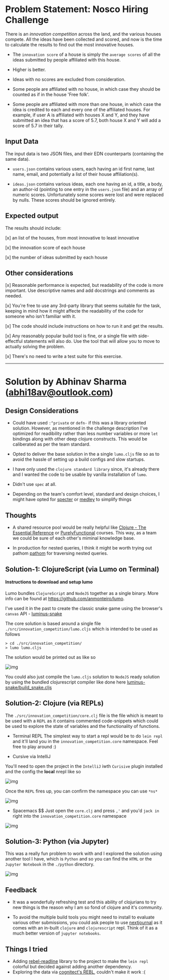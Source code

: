 # Problem Statement: Nosco Hiring Challenge

There is an *innovation competition* across the land, and the various
houses compete. All the ideas have been collected and scored, and now is the time
to calculate the results to find out the most innovative houses.

- The `innovation score` of a house is simply the `average scores` of all the ideas
submitted by people affiliated with this house. 

- Higher is better. 

- Ideas with no scores are excluded from consideration.

- Some people are affiliated with no house, in which case they should be counted as if in the house 'Free folk'.

- Some people are affiliated with more than one house, in which case the idea is credited to each and every one of the affiliated houses. For example, if user A is affiliated with houses X and Y, and they have submitted an idea that has a score of 5.7, both house X and Y will add a score of 5.7 in their tally.

## Input Data

The input data is two JSON files, and their EDN counterparts (containing the same data).

- `users.json` contains various users, each having an id first name, last name, email, and potentially a list of their house affiliation(s).

- `ideas.json` contains various ideas, each one having an id, a title, a body, an author-id (pointing to one entry in the `users.json` file) and an array of numeric scores. Unfortunately some scores were lost and were replaced by nulls. These scores should be ignored entirely.

## Expected output

The results should include:

[x] an list of the houses, from most innovative to least innovative

[x] the innovation score of each house

[x] the number of ideas submitted by each house

## Other considerations

[x] Reasonable performance is expected, but readability of the code is more
important. Use descriptive names and add docstrings and comments as needed.

[x] You're free to use any 3rd-party library that seems suitable for the
task, keeping in mind how it might affecte the readability of the code for someone
who isn't familiar with it.

[x] The code should include instructions on how to run it and get the results.

[x] Any reasonably popular build tool is fine, or a single file with
side-effectful statements will also do. Use the tool that will allow
you to move to actually solving the problem.

[x] There's no need to write a test suite for this exercise.

--------

# Solution by Abhinav Sharma (abhi18av@outlook.com)

## Design Considerations

- Could have used `:^private` or `defn-` if this was a library oriented solution. However, as mentioned in the challenge description I've optimized for readibility rather than less number variables or more `let` bindings along with other deep clojure constructs. This would be caliberated as per the team standard.

- Opted to deliver the base solution in the a single `lumo.cljs` file so as to avoid the hassle of setting up a build configs and slow startups.

- I have only used the `clojure standard library` since, it's already there and I wanted the code to be usable by vanilla installation of `lumo`. 

- Didn't use `spec` at all.

- Depending on the team's comfort level, standard and design choices, I might have opted for [specter](https://github.com/nathanmarz/specter) or [medley](https://github.com/weavejester/medley) to simplify things

## Thoughts

- A shared resource pool would be really helpful like [Clojure - The Essential Reference](https://www.manning.com/books/clojure-the-essential-reference) or [PurelyFunctional](https://purelyfunctional.tv/) courses. This way, as a team we could be sure of each other's miminal knowledge base.

- In production for nested queries, I think it might be worth trying out pathom [pathom](https://github.com/wilkerlucio/pathom) for traversing nested queries.  

## Solution-1: ClojureScript (via Lumo on Terminal)

#### Instructions to download and setup lumo
Lumo bundles `ClojureScript` and `NodeJS` together as a single binary. More info can be found at https://github.com/anmonteiro/lumo. 

I've used it in the past to create the classic snake game using the browser's `canvas` API - [luminus-snake](https://github.com/abhi18av/luminus-snake/tree/master/v1.0)

The core solution is based around a single file `./src/innovation_competition/lumo.cljs` which is intended to be used as follows

```
> cd ./src/innovation_competition/
> lumo lumo.cljs
```
The solution would be printed out as like so

![img](./res/lumo_solution.png)

You could also just compile the `lumo.cljs` solution to `NodeJS` ready solution by using the bundled clojurescript compiler like done here [luminus-snake/build_snake.cljs](https://github.com/abhi18av/luminus-snake/blob/master/v1.0/build_snake.cljs)

## Solution-2: Clojure (via REPLs)

The `./src/innovation_competition/core.clj` file is the file which is meant to be used with a `REPL` as it contains commented code-snippets which could be used to explore the state of variables and the functionality of functions.

- Terminal REPL
The simplest way to start a repl would be to do `lein repl` and it'll land you in the `innovation_competition.core` namespace. Feel free to play around :) 

- Cursive via IntelliJ

You'll need  to open the project in the `IntelliJ` iwth `Curisive` plugin installed and the config the **local** nrepl like so

![img](./res/intellij_local_nrepl_config.png)


Once the `REPL` fires up, you can confirm the namespace you can use `*ns*`

![img](./res/intellij_repl.png)

- Spacemacs 
$$ Just open the `core.clj` and press `,'` and you'd `jack in` right into the `innovation_competition.core` namespace

![img](./res/spacemacs_repl.png)

## Solution-3: Python (via Jupyter)

This was a really fun problem to work with and I explored the solution using another tool I have, which is `Python` and so you can find the `HTML` or the `Jupyter Notebook` in the `./python` directory.

![img](./res/jupyter_notebook.png)

## Feedback

- It was a wonderfully refreshing test and this ability of clojurians to try new things is the reason why I am so fond of clojure and it's community. 

- To avoid the multiple build tools you might need to install to evaluate various other submissions, you could ask people to use [nextjournal](https://nextjournal.com/nextjournal/clojure-environment) as it comes with an in-built `clojure` and `clojurescript` repl. Think of it as a much better version of `jupyter notebooks`.

## Things I tried
- Adding [rebel-readline](https://github.com/bhauman/rebel-readline) library to the project to make the `lein repl` colorful but decided against adding another dependency.
- Exploring the data via [cognitect's REBL](https://github.com/cognitect-labs/REBL-distro), couldn't make it work :( 


